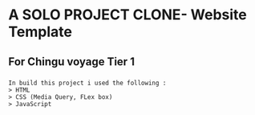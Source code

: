 # A SOLO PROJECT CLONE- Website Template
## For Chingu voyage Tier 1 
### 
```
In build this project i used the following : 
> HTML
> CSS (Media Query, FLex box)
> JavaScript
```
